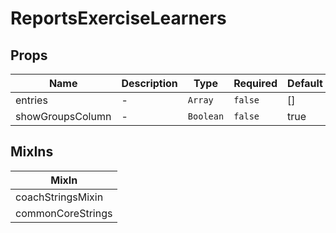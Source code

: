 # ReportsExerciseLearners

## Props

<!-- @vuese:ReportsExerciseLearners:props:start -->
|Name|Description|Type|Required|Default|
|---|---|---|---|---|
|entries|-|`Array`|`false`|[]|
|showGroupsColumn|-|`Boolean`|`false`|true|

<!-- @vuese:ReportsExerciseLearners:props:end -->


## MixIns

<!-- @vuese:ReportsExerciseLearners:mixIns:start -->
|MixIn|
|---|
|coachStringsMixin|
|commonCoreStrings|

<!-- @vuese:ReportsExerciseLearners:mixIns:end -->
